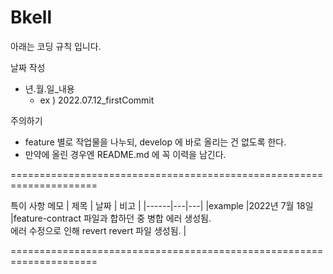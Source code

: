 # Bkell

아래는 코딩 규칙 입니다. 

날짜 작성 
- 년.월.일_내용 <br>
  - ex ) 2022.07.12_firstCommit 

주의하기 
  - feature 별로 작업물을 나누되, develop 에 바로 올리는 건 없도록 한다. 
  - 만약에 올린 경우엔 README.md 에 꼭 이력을 남긴다. 


=====================================================================

특이 사항 메모 
| 제목 | 날짜 | 비고 |
|------|---|---|
|example |<span class="date_color">2022년 7월 18일 </span>|feature-contract 파일과 합하던 중 병합 에러 생성됨.<br> 에러 수정으로 인해 revert revert 파일 생성됨. |

=====================================================================
